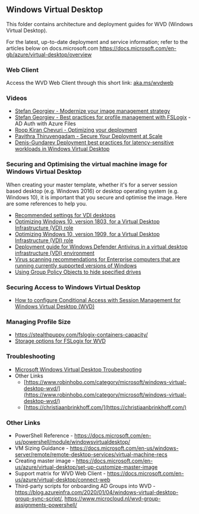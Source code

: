 ## Windows Virtual Desktop

This folder contains architecture and deployment guides for WVD (Windows Virtual Desktop).

For the latest, up-to-date deployment and service information; refer to the articles below on docs.microsoft.com
https://docs.microsoft.com/en-gb/azure/virtual-desktop/overview

### Web Client
Access the WVD Web Client through this short link: [aka.ms/wvdweb](http://aka.ms/wvdweb)

### Videos
* [Stefan Georgiev - Modernize your image management strategy](https://medius.studios.ms/Embed/video-nc/StefanGeorgiev)
* [Stefan Georgiev - Best practices for profile management with FSLogix](https://medius.studios.ms/Embed/video-nc/Stefan-Georgiev) - AD Auth with Azure Files
* [Roop Kiran Chevuri - Optimizing your deployment](https://medius.studios.ms/Embed/video-nc/Roop-Kiran-Chevuri)
* [Pavithra Thiruvengadam - Secure Your Deployment at Scale](https://medius.studios.ms/Embed/video-nc/PavithraThiruvengadam)
* [Denis-Gundarev Deployment best practices for latency-sensitive workloads in Windows Virtual Desktop](https://medius.studios.ms/Embed/video-nc/Denis-Gundarev)

### Securing and Optimising the virtual machine image for Windows Virtual Desktop 
When creating your master template, whether it's for a server session based desktop (e.g. Windows 2016) or desktop operating system (e.g. Windows 10), it is important that you secure and optimise the image. Here are some references to help you.
* [Recommended settings for VDI desktops](https://docs.microsoft.com/en-us/windows-server/remote/remote-desktop-services/rds-vdi-recommendations-1803)
* [Optimizing Windows 10, version 1803, for a Virtual Desktop Infrastructure (VDI) role](https://docs.microsoft.com/en-us/windows-server/remote/remote-desktop-services/rds-vdi-recommendations-1803)
* [Optimizing Windows 10, version 1909, for a Virtual Desktop Infrastructure (VDI) role](https://docs.microsoft.com/en-us/windows-server/remote/remote-desktop-services/rds_vdi-recommendations-1909)
* [Deployment guide for Windows Defender Antivirus in a virtual desktop infrastructure (VDI) environment](https://docs.microsoft.com/en-us/windows/security/threat-protection/windows-defender-antivirus/deployment-vdi-windows-defender-antivirus)
* [Virus scanning recommendations for Enterprise computers that are running currently supported versions of Windows](https://support.microsoft.com/en-us/help/822158/virus-scanning-recommendations-for-enterprise-computers)
* [Using Group Policy Objects to hide specified drives](https://support.microsoft.com/en-us/help/231289/using-group-policy-objects-to-hide-specified-drives)

### Securing Access to Windows Virtual Desktop
* [How to configure Conditional Access with Session Management for Windows Virtual Desktop (WVD)](https://www.robinhobo.com/how-to-configure-conditional-access-with-session-management-for-windows-virtual-desktop-wvd/)

### Managing Profile Size
* https://stealthpuppy.com/fslogix-containers-capacity/
* [Storage options for FSLogix for WVD](https://docs.microsoft.com/en-gb/azure/virtual-desktop/store-fslogix-profile)

### Troubleshooting
* [Microsoft Windows Virtual Desktop Troubeshooting](https://docs.microsoft.com/en-us/azure/virtual-desktop/troubleshoot-set-up-overview)
* Other Links
    * [https://www.robinhobo.com/category/microsoft/windows-virtual-desktop-wvd/](https://www.robinhobo.com/category/microsoft/windows-virtual-desktop-wvd/)
    * [https://christiaanbrinkhoff.com/](https://christiaanbrinkhoff.com/)

### Other Links
* PowerShell Reference - https://docs.microsoft.com/en-us/powershell/module/windowsvirtualdesktop/
* VM Sizing Guidance - https://docs.microsoft.com/en-us/windows-server/remote/remote-desktop-services/virtual-machine-recs
* Creating master image - https://docs.microsoft.com/en-us/azure/virtual-desktop/set-up-customize-master-image
* Support matrix for WVD Web Client - https://docs.microsoft.com/en-us/azure/virtual-desktop/connect-web
* Third-party scripts for onboarding AD Groups into WVD - https://blog.azureinfra.com/2020/01/04/windows-virtual-desktop-group-sync-script/, https://www.microcloud.nl/wvd-group-assignments-powershell/

